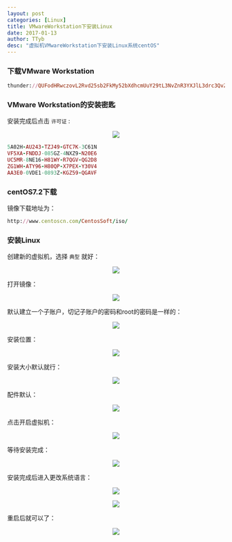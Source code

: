 ```yaml
---
layout: post
categories: [Linux]
title: VMwareWorkstation下安装Linux
date: 2017-01-13
author: TTyb
desc: "虚拟机VMwareWorkstation下安装Linux系统centOS"
---
```


### 下载VMware Workstation

~~~ruby
thunder://QUFodHRwczovL2Rvd25sb2FkMy52bXdhcmUuY29tL3NvZnR3YXJlL3drc3QvZmlsZS9WTXdhcmUtd29ya3N0YXRpb24tZnVsbC0xMi41LjEtNDU0MjA2NS5leGVaWg==
~~~

### VMware Workstation的安装密匙

安装完成后点击 `许可证` :

<p style="text-align:center"><img src="/static/postimage/linux/vmware/996148-20170113115136431-33090420.png" class="img-responsive center-block"/></p>


~~~ruby
5A02H-AU243-TZJ49-GTC7K-3C61N
VF5XA-FNDDJ-085GZ-4NXZ9-N20E6
UC5MR-8NE16-H81WY-R7QGV-QG2D8
ZG1WH-ATY96-H80QP-X7PEX-Y30V4
AA3E0-0VDE1-0893Z-KGZ59-QGAVF
~~~

### centOS7.2下载

镜像下载地址为：

~~~ruby
http://www.centoscn.com/CentosSoft/iso/
~~~

### 安装Linux

创建新的虚拟机，选择 `典型` 就好：

<p style="text-align:center"><img src="/static/postimage/linux/vmware/996148-20170113115605166-787245971.png" class="img-responsive center-block"/></p>

打开镜像：

<p style="text-align:center"><img src="/static/postimage/linux/vmware/996148-20170113115736041-2100624258.png" class="img-responsive center-block"/></p>

默认建立一个子账户，切记子账户的密码和root的密码是一样的：

<p style="text-align:center"><img src="/static/postimage/linux/vmware/996148-20170113115832791-511901560.png" class="img-responsive center-block"/></p>

安装位置：

<p style="text-align:center"><img src="/static/postimage/linux/vmware/996148-20170113115908119-682208506.png" class="img-responsive center-block"/></p>

安装大小默认就行：

<p style="text-align:center"><img src="/static/postimage/linux/vmware/996148-20170113120012603-467813798.png" class="img-responsive center-block"/></p>

配件默认：

<p style="text-align:center"><img src="/static/postimage/linux/vmware/996148-20170113120034697-1201498792.png" class="img-responsive center-block"/></p>

点击开启虚拟机：

<p style="text-align:center"><img src="/static/postimage/linux/vmware/996148-20170113120145369-1358725234.png" class="img-responsive center-block"/></p>

等待安装完成：

<p style="text-align:center"><img src="/static/postimage/linux/vmware/996148-20170113120220119-1367107254.png" class="img-responsive center-block"/></p>

安装完成后进入更改系统语言：

<p style="text-align:center"><img src="/static/postimage/linux/vmware/996148-20170113134152994-395627175.png" class="img-responsive center-block"/></p>

<p style="text-align:center"><img src="/static/postimage/linux/vmware/996148-20170113134413088-1321814237.png" class="img-responsive center-block"/></p>

重启后就可以了：

<p style="text-align:center"><img src="/static/postimage/linux/vmware/996148-20170113134439306-2069274517.png" class="img-responsive center-block"/></p>